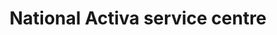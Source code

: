 ---
title: "National Activa service centre"
url: /edarikode/national-activa-service-centre/
shop: Motorrad
---